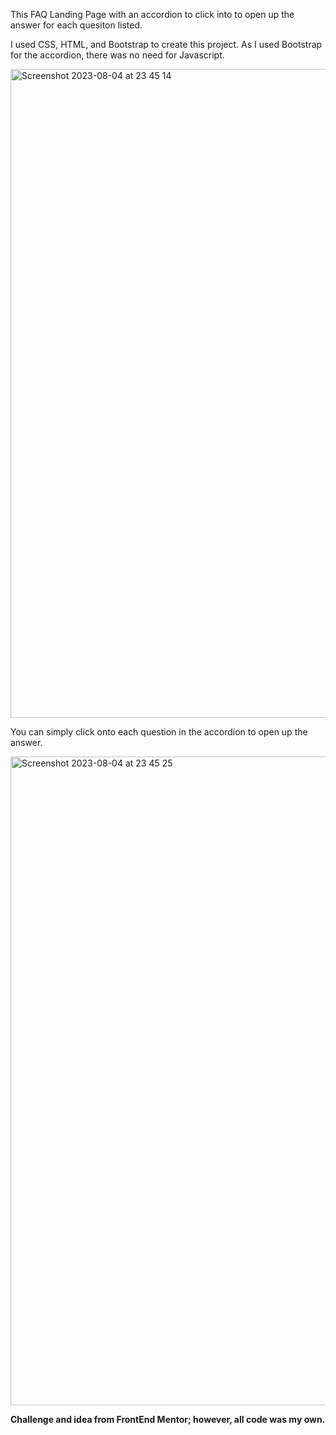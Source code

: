 This FAQ Landing Page with an accordion to click into to open up the answer for each quesiton listed.

I used CSS, HTML, and Bootstrap to create this project. As I used Bootstrap for the accordion, there was no need for Javascript.

<img width="1038" alt="Screenshot 2023-08-04 at 23 45 14" src="https://github.com/lesliemw/FAQ_Landing_Page/assets/114259884/3267afed-0c84-4ed1-ad24-820d8acd4c2a">

You can simply click onto each question in the accordion to open up the answer.


<img width="1038" alt="Screenshot 2023-08-04 at 23 45 25" src="https://github.com/lesliemw/FAQ_Landing_Page/assets/114259884/92449133-3691-4456-9211-bc7815ab8db2">

**Challenge and idea from FrontEnd Mentor; however, all code was my own.**

